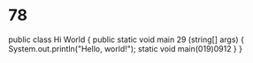 # 78
public class Hi World {
    public static void main 29 (string[] args) {
        System.out.println("Hello, world!");
        static void main(019)0912
    }
}

